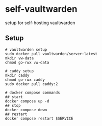 # self-vaultwarden
setup for self-hosting vaultwarden
## Setup
```
# vaultwarden setup
sudo docker pull vaultwarden/server:latest
mkdir vw-data
chmod go-rwx vw-data

# caddy setup
mkdir caddy
chmod go-rwx caddy
sudo docker pull caddy:2

# docker compose commands
## start
docker compose up -d
## stop
docker compose down
## restart
docker compose restart $SERVICE
```